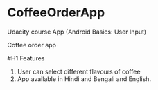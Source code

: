 # CoffeeOrderApp
Udacity course App (Android Basics: User Input)


Coffee order app

#H1 Features
1. User can select different flavours of coffee
2. App available in Hindi and Bengali and English.


